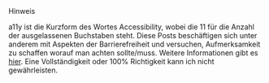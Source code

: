 <div class="disclaimer">
  <span>Hinweis</span>
  <p>
    <abbr>a11y</abbr> ist die Kurzform des Wortes Accessibility, wobei die 11 für die Anzahl der ausgelassenen Buchstaben steht. Diese Posts beschäftigen sich unter anderem mit Aspekten der Barrierefreiheit und versuchen, Aufmerksamkeit zu schaffen worauf man achten sollte/muss. Weitere Informationen gibt es <a href="/barrierefreiheit/">hier</a>. Eine Vollständigkeit oder 100% Richtigkeit kann ich nicht gewährleisten.
  </p>
</div>
